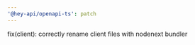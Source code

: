 ```yaml
---
'@hey-api/openapi-ts': patch
---
```


fix(client): correctly rename client files with nodenext bundler
